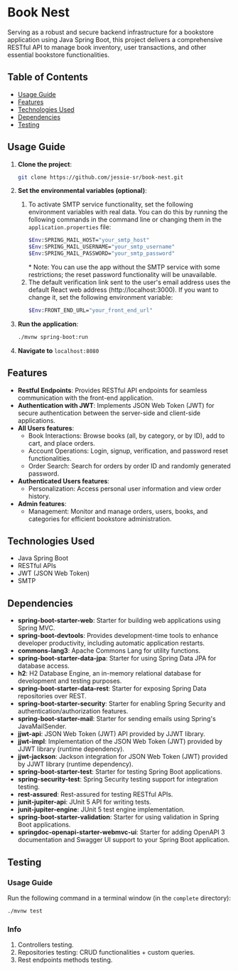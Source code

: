 # Book Nest
Serving as a robust and secure backend infrastructure for a bookstore application using Java Spring Boot, this project delivers a comprehensive RESTful API to manage book inventory, user transactions, and other essential bookstore functionalities. 

## Table of Contents
- [Usage Guide](#usage-guide)
- [Features](#features)
- [Technologies Used](#technologies-used)
- [Dependencies](#dependencies)
- [Testing](#testing)

## Usage Guide
1. **Clone the project**:
    ```sh
    git clone https://github.com/jessie-sr/book-nest.git
    ```

2. **Set the environmental variables (optional)**:
    1. To activate SMTP service functionality, set the following environment variables with real data. You can do this by running the following commands in the command line or changing them in the `application.properties` file:
        ```sh
        $Env:SPRING_MAIL_HOST="your_smtp_host"
        $Env:SPRING_MAIL_USERNAME="your_smtp_username"
        $Env:SPRING_MAIL_PASSWORD="your_smtp_password"
        ```
        \* Note: You can use the app without the SMTP service with some restrictions; the reset password functionality will be unavailable.
    2. The default verification link sent to the user's email address uses the default React web address (http://localhost:3000). If you want to change it, set the following environment variable:
        ```sh
        $Env:FRONT_END_URL="your_front_end_url"
        ```

3. **Run the application**:
    ```sh
    ./mvnw spring-boot:run
    ```

4. **Navigate to** `localhost:8080`

## Features
- **Restful Endpoints**: Provides RESTful API endpoints for seamless communication with the front-end application.
- **Authentication with JWT**: Implements JSON Web Token (JWT) for secure authentication between the server-side and client-side applications.
- **All Users features**:
  - Book Interactions: Browse books (all, by category, or by ID), add to cart, and place orders.
  - Account Operations: Login, signup, verification, and password reset functionalities.
  - Order Search: Search for orders by order ID and randomly generated password.
- **Authenticated Users features**:
  - Personalization: Access personal user information and view order history.
- **Admin features**:
  - Management: Monitor and manage orders, users, books, and categories for efficient bookstore administration.

## Technologies Used
- Java Spring Boot
- RESTful APIs
- JWT (JSON Web Token)
- SMTP

## Dependencies
- **spring-boot-starter-web**: Starter for building web applications using Spring MVC.
- **spring-boot-devtools**: Provides development-time tools to enhance developer productivity, including automatic application restarts.
- **commons-lang3**: Apache Commons Lang for utility functions.
- **spring-boot-starter-data-jpa**: Starter for using Spring Data JPA for database access.
- **h2**: H2 Database Engine, an in-memory relational database for development and testing purposes.
- **spring-boot-starter-data-rest**: Starter for exposing Spring Data repositories over REST.
- **spring-boot-starter-security**: Starter for enabling Spring Security and authentication/authorization features.
- **spring-boot-starter-mail**: Starter for sending emails using Spring's JavaMailSender.
- **jjwt-api**: JSON Web Token (JWT) API provided by JJWT library.
- **jjwt-impl**: Implementation of the JSON Web Token (JWT) provided by JJWT library (runtime dependency).
- **jjwt-jackson**: Jackson integration for JSON Web Token (JWT) provided by JJWT library (runtime dependency).
- **spring-boot-starter-test**: Starter for testing Spring Boot applications.
- **spring-security-test**: Spring Security testing support for integration testing.
- **rest-assured**: Rest-assured for testing RESTful APIs.
- **junit-jupiter-api**: JUnit 5 API for writing tests.
- **junit-jupiter-engine**: JUnit 5 test engine implementation.
- **spring-boot-starter-validation**: Starter for using validation in Spring Boot applications.
- **springdoc-openapi-starter-webmvc-ui**: Starter for adding OpenAPI 3 documentation and Swagger UI support to your Spring Boot application.

## Testing
### Usage Guide
Run the following command in a terminal window (in the `complete` directory):
```sh
./mvnw test
```
### Info
1. Controllers testing.
2. Repositories testing: CRUD functionalities + custom queries.
3. Rest endpoints methods testing.
